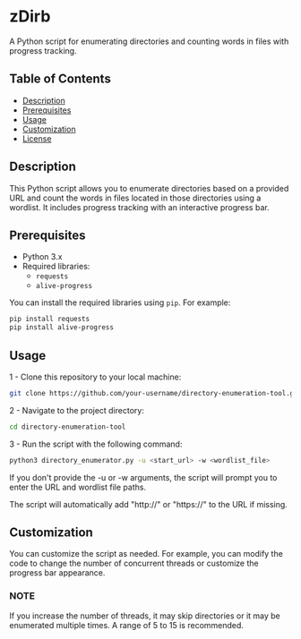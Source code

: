 # zDirb

A Python script for enumerating directories and counting words in files with progress tracking.

## Table of Contents

- [Description](#description)
- [Prerequisites](#prerequisites)
- [Usage](#usage)
- [Customization](#customization)
- [License](#license)

## Description

This Python script allows you to enumerate directories based on a provided URL and count the words in files located in those directories using a wordlist. It includes progress tracking with an interactive progress bar.

## Prerequisites

- Python 3.x
- Required libraries:
    - `requests`
    - `alive-progress`

You can install the required libraries using `pip`. For example:

```bash
pip install requests
pip install alive-progress
```

## Usage

1 - Clone this repository to your local machine:
```bash
git clone https://github.com/your-username/directory-enumeration-tool.git
```
2 - Navigate to the project directory:
```bash
cd directory-enumeration-tool
```
3 - Run the script with the following command:
```bash
python3 directory_enumerator.py -u <start_url> -w <wordlist_file>
```
If you don't provide the -u or -w arguments, the script will prompt you to enter the URL and wordlist file paths.

The script will automatically add "http://" or "https://" to the URL if missing.

## Customization

You can customize the script as needed. For example, you can modify the code to change the number of concurrent threads or customize the progress bar appearance.
### NOTE
If you increase the number of threads, it may skip directories or it may be enumerated multiple times. A range of 5 to 15 is recommended.
